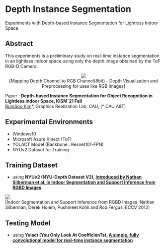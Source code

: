 # Depth Instance Segmentation
Experiments with Depth-based Instance Segmentation for Lightless Indoor Space

## Abstract

This experiments is a preliminary study on real-time instance segmentation in an lightless indoor space using only the depth image obtained by the ToF RGB-D Camera. 

<p align="center">
  <img src="https://user-images.githubusercontent.com/67869508/136656185-a714f9ec-1674-432d-821f-0b454d594bab.png">
  <br> [Mapping Depth Channel to RGB Channel(8bit) - Depth Visualization and Preprocessing for uses like RGB Images]
</p>

Paper : **Depth-based Instance Segmentation for Object Recognition in Lightless Indoor Space, KISM`21 Fall** <br>
[BumSoo Kim](https://github.com/gh-BumsooKim)\*, Graphics Realization Lab, CAU, (* CAU A&T)

## Experimental Environments

- Windows10
- Microsoft Azure Kinect (ToF)
- YOLACT Model (Backbone : Resnet101-FPN)
- NYUv2 Dataset for Training

##  Training Dataset

- using **NYUv2 (NYU-Depth Dataset V2), [Introduced by Nathan Silberman et al. in Indoor Segmentation and Support Inference from RGBD Images](https://cs.nyu.edu/~silberman/papers/indoor_seg_support.pdf)**

![](http://cs.nyu.edu/~silberman/images/nyu_depth_v2_web.jpg)
<br> \[Indoor Segmentation and Support Inference from RGBD Images, Nathan Silberman, Derek Hoiem, Pushmeet Kohli and Rob Fergus, ECCV 2012\]
  
## Testing Model

- using **Yolact (You Only Look At CoefficienTs), [A simple, fully convolutional model for real-time instance segmentation](https://github.com/dbolya/yolact)**
